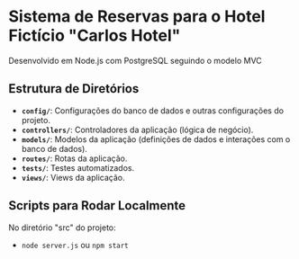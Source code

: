 # Sistema de Reservas para o Hotel Fictício "Carlos Hotel"
Desenvolvido em Node.js com PostgreSQL seguindo o modelo MVC

Estrutura de Diretórios
-----------------------

* **`config/`**: Configurações do banco de dados e outras configurações do projeto.
* **`controllers/`**: Controladores da aplicação (lógica de negócio).
* **`models/`**: Modelos da aplicação (definições de dados e interações com o banco de dados).
* **`routes/`**: Rotas da aplicação.
* **`tests/`**: Testes automatizados.
* **`views/`**: Views da aplicação.

Scripts para Rodar Localmente
-------------------
No diretório "src" do projeto:
* `node server.js` ou `npm start`
